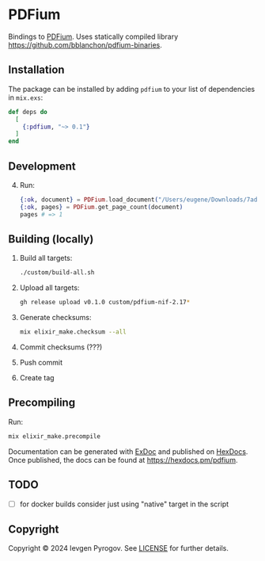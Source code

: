 # PDFium

Bindings to [PDFium](https://pdfium.googlesource.com/pdfium/). Uses statically compiled library https://github.com/bblanchon/pdfium-binaries.

## Installation

The package can be installed by adding `pdfium` to your list of dependencies in `mix.exs`:

```elixir
def deps do
  [
    {:pdfium, "~> 0.1"}
  ]
end
```

## Development

4. Run:

    ```elixir
    {:ok, document} = PDFium.load_document("/Users/eugene/Downloads/7ade6db09604a8b41104763c6f16a987.pdf")
    {:ok, pages} = PDFium.get_page_count(document)
    pages # => 1
    ```

## Building (locally)

1. Build all targets:

    ```sh
    ./custom/build-all.sh
    ```

2. Upload all targets:

    ```sh
    gh release upload v0.1.0 custom/pdfium-nif-2.17*
    ```

3. Generate checksums:

    ```sh
    mix elixir_make.checksum --all
    ```

4. Commit checksums (???)

5. Push commit

6. Create tag

## Precompiling

Run:

```sh
mix elixir_make.precompile
```

Documentation can be generated with [ExDoc](https://github.com/elixir-lang/ex_doc)
and published on [HexDocs](https://hexdocs.pm). Once published, the docs can
be found at <https://hexdocs.pm/pdfium>.

## TODO

- [ ] for docker builds consider just using "native" target in the script

## Copyright

Copyright © 2024 Ievgen Pyrogov. See [LICENSE](LICENSE) for further details.
